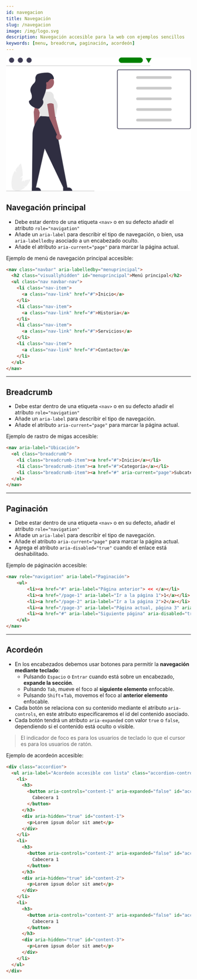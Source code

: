 ```yaml
---
id: navegacion
title: Navegación
slug: /navegacion
image: /img/logo.svg
description: Navegación accesible para la web con ejemplos sencillos
keywords: [menu, breadcrum, paginación, acordeón]
---
```


![ ](/img/navegacion.svg) 

## Navegación principal


- Debe estar dentro de una etiqueta `<nav>` o en su defecto añadir el atributo `role="navigation"`
- Añade un `aria-label` para describir el tipo de navegación, o bien, usa `aria-labelledby` asociado a un encabezado oculto.
- Añade el atributo `aria-current="page"` para marcar la página actual.

Ejemplo de menú de navegación principal accesible:

```html
<nav class="navbar" aria-labelledby="menuprincipal">
  <h2 class="visuallyhidden" id="menuprincipal">Menú principal</h2>
  <ul class="nav navbar-nav">
    <li class="nav-item">
      <a class="nav-link" href="#">Inicio</a>
    </li>
    <li class="nav-item">
      <a class="nav-link" href="#">Historia</a>
    </li>
    <li class="nav-item">
      <a class="nav-link" href="#">Servicios</a>
    </li>
    <li class="nav-item">
      <a class="nav-link" href="#">Contacto</a>
    </li>
  </ul>
</nav>
```

---

## Breadcrumb

- Debe estar dentro de una etiqueta `<nav>` o en su defecto añadir el atributo `role="navigation"`
- Añade un `aria-label` para describir el tipo de navegación.
- Añade el atributo `aria-current="page"` para marcar la página actual.

Ejemplo de rastro de migas accesible:

```html
<nav aria-label="Ubicación">
  <ol class="breadcrumb">
    <li class="breadcrumb-item"><a href="#">Inicio</a></li>
    <li class="breadcrumb-item"><a href="#">Categoría</a></li>
    <li class="breadcrumb-item"><a href="#" aria-current="page">Subcategoría</a></li>
  </ol>
</nav>
```

---

## Paginación

- Debe estar dentro de una etiqueta `<nav>` o en su defecto, añadir el atributo `role="navigation"`
- Añade un `aria-label` para describir el tipo de navegación.
- Añade el atributo `aria-current="page"` para marcar la página actual.
- Agrega el atributo `aria-disabled="true"` cuando el enlace está deshabilitado.

Ejemplo de páginación accesible:

```html
<nav role="navigation" aria-label="Paginación">
    <ul>
        <li><a href="#" aria-label="Página anterior"> << </a></li>
        <li><a href="/page-1" aria-label="Ir a la página 1">1</a></li>
        <li><a href="/page-2" aria-label="Ir a la página 2">2</a></li>
        <li><a href="/page-3" aria-label="Página actual, página 3" aria-current="true">3</a></li>
        <li><a href="#" aria-label="Siguiente página" aria-disabled="true"> >> </a></li>
    </ul>
</nav>
```

---

## Acordeón

- En los encabezados debemos usar botones para permitir la **navegación mediante teclado**:
  - Pulsando `Espacio` o `Entrar` cuando está sobre un encabezado, **expande la sección**.
  - Pulsando `Tab`, mueve el foco al **siguiente elemento** enfocable.
  - Pulsando `Shift`+`Tab`, movemos el foco al **anterior elemento** enfocable.
- Cada botón se relaciona con su contenido mediante el atributo `aria-controls`, en este atributo especificaremos el id del contenido asociado.
- Cada botón tendrá un atributo `aria-expanded` con valor `true` o `false`, dependiendo si el contenido está oculto o visible.

> El indicador de foco es para los usuarios de teclado lo que el cursor es para los usuarios de ratón.

Ejemplo de acordeón accesible:

```html
<div class="accordion">
  <ul aria-label="Acordeón accesible con lista" class="accordion-controls">
    <li>
      <h3>
        <button aria-controls="content-1" aria-expanded="false" id="accordion-control-1">
          Cabecera 1
        </button>
      </h3>
      <div aria-hidden="true" id="content-1">
        <p>Lorem ipsum dolor sit amet</p>
      </div>
    </li>
    <li>
      <h3>
        <button aria-controls="content-2" aria-expanded="false" id="accordion-control-2">
          Cabecera 1
        </button>
      </h3>
      <div aria-hidden="true" id="content-2">
        <p>Lorem ipsum dolor sit amet</p>
      </div>
    </li>
    <li>
      <h3>
        <button aria-controls="content-3" aria-expanded="false" id="accordion-control-3">
          Cabecera 1
        </button>
      </h3>
      <div aria-hidden="true" id="content-3">
        <p>Lorem ipsum dolor sit amet</p>
      </div>
    </li>
  </ul>
</div>
```